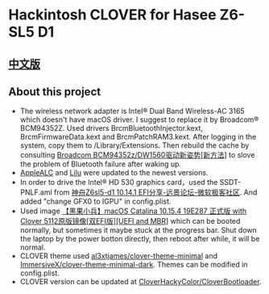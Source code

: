 # Hackintosh CLOVER for Hasee Z6-SL5 D1

## [中文版](https://github.com/Measureless/Hackintosh_Hasee_Z6-SL5D1/blob/master/%E4%B8%AD%E6%96%87%E8%AF%B4%E6%98%8E.md)

## About this project
- The wireless network adapter is Intel® Dual Band Wireless-AC 3165 which doesn't have macOS driver. I suggest to replace it by Broadcom® BCM94352Z. Used drivers BrcmBluetoothInjector.kext, BrcmFirmwareData.kext and BrcmPatchRAM3.kext. After logging in the system, copy them to /Library/Extensions. Then rebuild the cache by consulting [Broadcom BCM94352z/DW1560驱动新姿势[新方法]](https://blog.daliansky.net/Broadcom-BCM94352z-DW1560-drive-new-posture.html) to slove the problem of Bluetooth failure after waking up.
- [AppleALC](https://github.com/acidanthera/AppleALC/releases) and [Lilu](https://github.com/acidanthera/Lilu/releases) were updated to the newest versions.
- In order to drive the Intel® HD 530 graphics card，used the SSDT-PNLF.aml from [神舟Z6sl5-d1 10.14.1 EFI分享-远景论坛-微软极客社区](http://bbs.pcbeta.com/forum.php?mod=viewthread&tid=1800126). And added "change GFX0 to IGPU" in config.plist.
- Used image [【黑果小兵】macOS Catalina 10.15.4 19E287 正式版 with Clover 5112原版镜像[双EFI版][UEFI and MBR]](https://blog.daliansky.net/macOS-Catalina-10.15.4-19E266-Release-version-with-Clover-5107-original-image-Double-EFI-Version-UEFI-and-MBR.html) which can be booted normally, but sometimes it maybe stuck at the progress bar. Shut down the laptop by the power botton directly, then reboot after while, it will be normal.
- CLOVER theme used [al3xtjames/clover-theme-minimal](https://github.com/al3xtjames/clover-theme-minimal) and [ImmersiveX/clover-theme-minimal-dark](https://github.com/ImmersiveX/clover-theme-minimal-dark). Themes can be modified in config.plist. 
- CLOVER version can be updated at [CloverHackyColor/CloverBootloader](https://github.com/CloverHackyColor/CloverBootloader).
